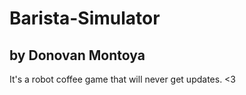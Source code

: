 # Barista-Simulator
by Donovan Montoya
------------------------------------------------------------
It's a robot coffee game that will never get updates. <3
